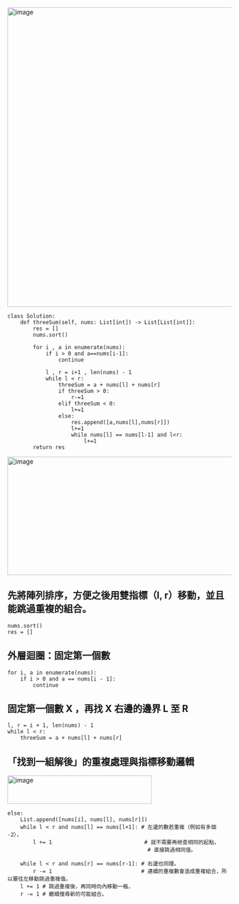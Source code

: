 <img width="916" height="671" alt="image" src="https://github.com/user-attachments/assets/b96ecb02-61fc-4ef1-9857-cf6c0b271d8c" />

```
class Solution:
    def threeSum(self, nums: List[int]) -> List[List[int]]:
        res = []
        nums.sort()
        
        for i , a in enumerate(nums):
            if i > 0 and a==nums[i-1]:
                continue
            
            l , r = i+1 , len(nums) - 1
            while l < r:
                threeSum = a + nums[l] + nums[r]
                if threeSum > 0:
                    r-=1
                elif threeSum < 0:
                    l+=1
                else:
                    res.append([a,nums[l],nums[r]])
                    l+=1
                    while nums[l] == nums[l-1] and l<r:
                        l+=1
        return res
```
<img width="953" height="265" alt="image" src="https://github.com/user-attachments/assets/aeb596c5-d9a7-430c-beb3-1fd9712d0e95" />

## 先將陣列排序，方便之後用雙指標（l, r）移動，並且能跳過重複的組合。
```
nums.sort()
res = []
```

## 外層迴圈：固定第一個數
```
for i, a in enumerate(nums):
    if i > 0 and a == nums[i - 1]:
        continue
```

## 固定第一個數 X ，再找 X 右邊的邊界 L 至 R
```
l, r = i + 1, len(nums) - 1
while l < r:
    threeSum = a + nums[l] + nums[r]
```

## 「找到一組解後」的重複處理與指標移動邏輯
<img width="324" height="64" alt="image" src="https://github.com/user-attachments/assets/c2b21542-2365-4e10-a3e2-8bf40bb84982" />

```
else:
    List.append([nums[i], nums[l], nums[r]])
    while l < r and nums[l] == nums[l+1]: # 左邊的數若重複（例如有多個 -2），
        l += 1                             # 就不需要再檢查相同的起點，
                                            # 直接跳過相同值。
        
    while l < r and nums[r] == nums[r-1]: # 右邊也同理。
        r -= 1                            # 連續的重複數會造成重複組合，所以要往左移動跳過重複值。
    l += 1 # 跳過重複後，再同時向內移動一格，
    r -= 1 # 繼續搜尋新的可能組合。
```



